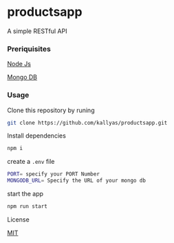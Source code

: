 # productsapp

A simple RESTful API

### Preriquisites

[Node Js](https://nodejs.org/en/download/)

[Mongo DB](https://www.mongodb.com/)

### Usage

Clone this repository by runing

```bash
git clone https://github.com/kallyas/productsapp.git
```

Install dependencies

```bash
npm i
```

create a `.env` file

```bash
PORT= specify your PORT Number
MONGODB_URL= Specify the URL of your mongo db
```

start the app

```bash
npm run start
```

License

[MIT](./LISENCE)
